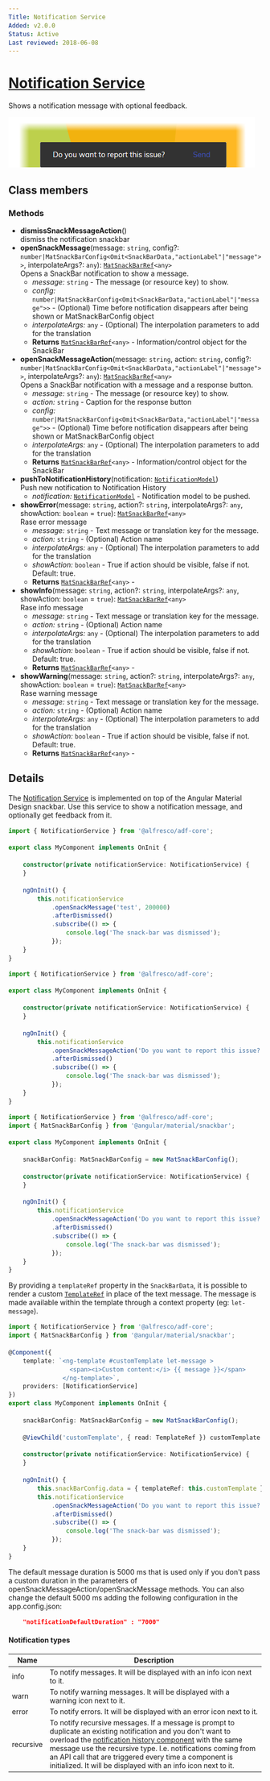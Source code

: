 ```yaml
---
Title: Notification Service
Added: v2.0.0
Status: Active
Last reviewed: 2018-06-08
---
```


# [Notification Service](../../../lib/core/src/lib/notifications/services/notification.service.ts "Defined in notification.service.ts")

Shows a notification message with optional feedback.

![Notification Service screenshot](../../docassets/images/NotiService.png)

## Class members

### Methods

-   **dismissSnackMessageAction**()<br/>
    dismiss the notification snackbar
-   **openSnackMessage**(message: `string`, config?: `number|MatSnackBarConfig<Omit<SnackBarData,"actionLabel"|"message">>`, interpolateArgs?: `any`): [`MatSnackBarRef`](https://material.angular.io/components/snack-bar/overview)`<any>`<br/>
    Opens a SnackBar notification to show a message.
    -   _message:_ `string`  - The message (or resource key) to show.
    -   _config:_ `number|MatSnackBarConfig<Omit<SnackBarData,"actionLabel"|"message">>`  - (Optional) Time before notification disappears after being shown or MatSnackBarConfig object
    -   _interpolateArgs:_ `any`  - (Optional) The interpolation parameters to add for the translation
    -   **Returns** [`MatSnackBarRef`](https://material.angular.io/components/snack-bar/overview)`<any>` - Information/control object for the SnackBar
-   **openSnackMessageAction**(message: `string`, action: `string`, config?: `number|MatSnackBarConfig<Omit<SnackBarData,"actionLabel"|"message">>`, interpolateArgs?: `any`): [`MatSnackBarRef`](https://material.angular.io/components/snack-bar/overview)`<any>`<br/>
    Opens a SnackBar notification with a message and a response button.
    -   _message:_ `string`  - The message (or resource key) to show.
    -   _action:_ `string`  - Caption for the response button
    -   _config:_ `number|MatSnackBarConfig<Omit<SnackBarData,"actionLabel"|"message">>`  - (Optional) Time before notification disappears after being shown or MatSnackBarConfig object
    -   _interpolateArgs:_ `any`  - (Optional) The interpolation parameters to add for the translation
    -   **Returns** [`MatSnackBarRef`](https://material.angular.io/components/snack-bar/overview)`<any>` - Information/control object for the SnackBar
-   **pushToNotificationHistory**(notification: [`NotificationModel`](../../../lib/core/src/lib/notifications/models/notification.model.ts))<br/>
    Push new notification to Notification History
    -   _notification:_ [`NotificationModel`](../../../lib/core/src/lib/notifications/models/notification.model.ts)  - Notification model to be pushed.
-   **showError**(message: `string`, action?: `string`, interpolateArgs?: `any`, showAction: `boolean` = `true`): [`MatSnackBarRef`](https://material.angular.io/components/snack-bar/overview)`<any>`<br/>
    Rase error message
    -   _message:_ `string`  - Text message or translation key for the message.
    -   _action:_ `string`  - (Optional) Action name
    -   _interpolateArgs:_ `any`  - (Optional) The interpolation parameters to add for the translation
    -   _showAction:_ `boolean`  - True if action should be visible, false if not. Default: true.
    -   **Returns** [`MatSnackBarRef`](https://material.angular.io/components/snack-bar/overview)`<any>` - 
-   **showInfo**(message: `string`, action?: `string`, interpolateArgs?: `any`, showAction: `boolean` = `true`): [`MatSnackBarRef`](https://material.angular.io/components/snack-bar/overview)`<any>`<br/>
    Rase info message
    -   _message:_ `string`  - Text message or translation key for the message.
    -   _action:_ `string`  - (Optional) Action name
    -   _interpolateArgs:_ `any`  - (Optional) The interpolation parameters to add for the translation
    -   _showAction:_ `boolean`  - True if action should be visible, false if not. Default: true.
    -   **Returns** [`MatSnackBarRef`](https://material.angular.io/components/snack-bar/overview)`<any>` - 
-   **showWarning**(message: `string`, action?: `string`, interpolateArgs?: `any`, showAction: `boolean` = `true`): [`MatSnackBarRef`](https://material.angular.io/components/snack-bar/overview)`<any>`<br/>
    Rase warning message
    -   _message:_ `string`  - Text message or translation key for the message.
    -   _action:_ `string`  - (Optional) Action name
    -   _interpolateArgs:_ `any`  - (Optional) The interpolation parameters to add for the translation
    -   _showAction:_ `boolean`  - True if action should be visible, false if not. Default: true.
    -   **Returns** [`MatSnackBarRef`](https://material.angular.io/components/snack-bar/overview)`<any>` -

## Details

The [Notification Service](notification.service.md) is implemented on top of the Angular Material Design snackbar.
Use this service to show a notification message, and optionally get feedback from it.

```ts
import { NotificationService } from '@alfresco/adf-core';

export class MyComponent implements OnInit {

    constructor(private notificationService: NotificationService) {
    }

    ngOnInit() {
        this.notificationService
            .openSnackMessage('test', 200000)
            .afterDismissed()
            .subscribe(() => {
                console.log('The snack-bar was dismissed');
            });
    }
}
```

```ts
import { NotificationService } from '@alfresco/adf-core';

export class MyComponent implements OnInit {

    constructor(private notificationService: NotificationService) {
    }

    ngOnInit() {
        this.notificationService
            .openSnackMessageAction('Do you want to report this issue?', 'send', 200000)
            .afterDismissed()
            .subscribe(() => {
                console.log('The snack-bar was dismissed');
            });
    }
}
```

```ts
import { NotificationService } from '@alfresco/adf-core';
import { MatSnackBarConfig } from '@angular/material/snackbar';

export class MyComponent implements OnInit {

    snackBarConfig: MatSnackBarConfig = new MatSnackBarConfig();

    constructor(private notificationService: NotificationService) {
    }

    ngOnInit() {
        this.notificationService
            .openSnackMessageAction('Do you want to report this issue?', 'send', snackBarConfig)
            .afterDismissed()
            .subscribe(() => {
                console.log('The snack-bar was dismissed');
            });
    }
}
```

By providing a `templateRef` property in the `SnackBarData`, it is possible to render a custom [`TemplateRef`]( https://angular.io/api/core/TemplateRef) in place of the text message.
The message is made available within the template through a context property (eg: `let-message`).

```ts
import { NotificationService } from '@alfresco/adf-core';
import { MatSnackBarConfig } from '@angular/material/snackbar';

@Component({
    template: `<ng-template #customTemplate let-message >
                 <span><i>Custom content:</i> {{ message }}</span>
               </ng-template>`,
    providers: [NotificationService]
})
export class MyComponent implements OnInit {

    snackBarConfig: MatSnackBarConfig = new MatSnackBarConfig();
    
    @ViewChild('customTemplate', { read: TemplateRef }) customTemplate: TemplateRef<any>;
    
    constructor(private notificationService: NotificationService) {
    }

    ngOnInit() {
        this.snackBarConfig.data = { templateRef: this.customTemplate };
        this.notificationService
            .openSnackMessageAction('Do you want to report this issue?', 'send', snackBarConfig)
            .afterDismissed()
            .subscribe(() => {
                console.log('The snack-bar was dismissed');
            });
    }
}
```

The default message duration is 5000 ms that is used only if you don't pass a custom duration in the parameters of openSnackMessageAction/openSnackMessage methods.
You can also change the default 5000 ms adding the following configuration in the app.config.json:

```json
    "notificationDefaultDuration" : "7000"
```

#### Notification types

| Name | Description |
| ---- | ----------- |
| info | To notify messages. It will be displayed with an info icon next to it. |
| warn | To notify warning messages. It will be displayed with a warning icon next to it. |
| error | To notify errors. It will be displayed with an error icon next to it. |
| recursive | To notify recursive messages. If a message is prompt to duplicate an existing notification and you don't want to overload the [notification history component](../../core/components/notification-history.component.md) with the same message use the recursive type. I.e. notifications coming from an API call that are triggered every time a component is initialized. It will be displayed with an info icon next to it. |
